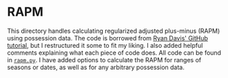 # RAPM
This directory handles calculating regularized adjusted plus-minus (RAPM) using possession data.
The code is borrowed from [Ryan Davis' GitHub tutorial](https://github.com/rd11490/NBA_Tutorials), but I restructured it some to fit my liking.
I also added helpful comments explaining what each piece of code does.
All code can be found in [`rapm.py`](rapm.py).
I have added options to calculate the RAPM for ranges of seasons or dates, as well as for any arbitrary possession data.
